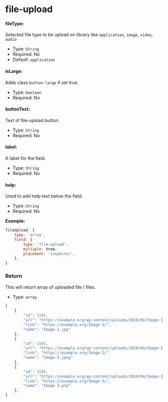 # file-upload

#### fileType:

Selected file type to be upload on library like `application`, `image`, `video`, `audio`

- Type: `String`
- Required: No
- Default: `application`

#### isLarge:

Adds class `button-large` if set true.

- Type: `boolean`
- Required: No

#### buttonText:

Text of file-upload button.

- Type: `String`
- Required: No

#### label:

A label for the field.

- Type: `String`
- Required: No

#### help:

Used to add help text below the field.

- Type: `String`
- Required: No

**Example:**

```js
fileUpload: {
    type: 'array',
    field: {
        type: 'file-upload',
        multiple: true,
        placement: 'inspector',
    },
}
```

### Return

This will return array of uploaded file / files.

- Type: `array`

```js
[
	{
		"id": 1544,
		"url": "https://example.org/wp-content/uploads/2018/04/Image-1.jpg",
		"link": "https://example.org/Image-1/",
		"name": "Image-1.jpg"
	},
	{
		"id": 1545,
		"url": "https://example.org/wp-content/uploads/2018/04/Image-2.jpeg",
		"link": "https://example.org/Image-2/",
		"name": "Image-2.jpeg"
	},
	{
		"id": 1546,
		"url": "https://example.org/wp-content/uploads/2018/04/Image-3.png",
		"link": "https://example.org/Image-3/",
		"name": "Image-3.png"
	},
]
```
